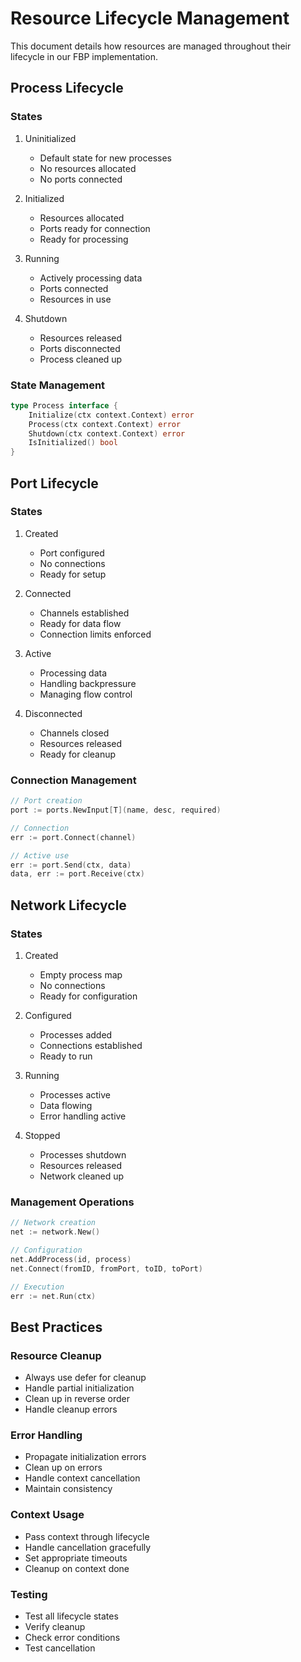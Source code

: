 # Resource Lifecycle Management

This document details how resources are managed throughout their lifecycle in our FBP implementation.

## Process Lifecycle

### States
1. Uninitialized
   - Default state for new processes
   - No resources allocated
   - No ports connected

2. Initialized
   - Resources allocated
   - Ports ready for connection
   - Ready for processing

3. Running
   - Actively processing data
   - Ports connected
   - Resources in use

4. Shutdown
   - Resources released
   - Ports disconnected
   - Process cleaned up

### State Management

```go
type Process interface {
    Initialize(ctx context.Context) error
    Process(ctx context.Context) error
    Shutdown(ctx context.Context) error
    IsInitialized() bool
}
```

## Port Lifecycle

### States
1. Created
   - Port configured
   - No connections
   - Ready for setup

2. Connected
   - Channels established
   - Ready for data flow
   - Connection limits enforced

3. Active
   - Processing data
   - Handling backpressure
   - Managing flow control

4. Disconnected
   - Channels closed
   - Resources released
   - Ready for cleanup

### Connection Management
```go
// Port creation
port := ports.NewInput[T](name, desc, required)

// Connection
err := port.Connect(channel)

// Active use
err := port.Send(ctx, data)
data, err := port.Receive(ctx)
```

## Network Lifecycle

### States
1. Created
   - Empty process map
   - No connections
   - Ready for configuration

2. Configured
   - Processes added
   - Connections established
   - Ready to run

3. Running
   - Processes active
   - Data flowing
   - Error handling active

4. Stopped
   - Processes shutdown
   - Resources released
   - Network cleaned up

### Management Operations
```go
// Network creation
net := network.New()

// Configuration
net.AddProcess(id, process)
net.Connect(fromID, fromPort, toID, toPort)

// Execution
err := net.Run(ctx)
```

## Best Practices

### Resource Cleanup
- Always use defer for cleanup
- Handle partial initialization
- Clean up in reverse order
- Handle cleanup errors

### Error Handling
- Propagate initialization errors
- Clean up on errors
- Handle context cancellation
- Maintain consistency

### Context Usage
- Pass context through lifecycle
- Handle cancellation gracefully
- Set appropriate timeouts
- Cleanup on context done

### Testing
- Test all lifecycle states
- Verify cleanup
- Check error conditions
- Test cancellation